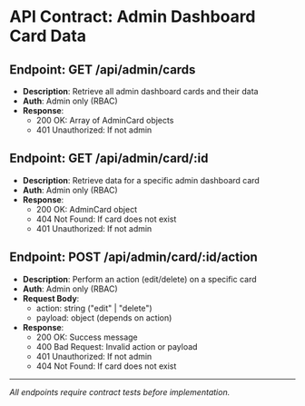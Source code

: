 # API Contract: Admin Dashboard Card Data

## Endpoint: GET /api/admin/cards
- **Description**: Retrieve all admin dashboard cards and their data
- **Auth**: Admin only (RBAC)
- **Response**:
  - 200 OK: Array of AdminCard objects
  - 401 Unauthorized: If not admin

## Endpoint: GET /api/admin/card/:id
- **Description**: Retrieve data for a specific admin dashboard card
- **Auth**: Admin only (RBAC)
- **Response**:
  - 200 OK: AdminCard object
  - 404 Not Found: If card does not exist
  - 401 Unauthorized: If not admin

## Endpoint: POST /api/admin/card/:id/action
- **Description**: Perform an action (edit/delete) on a specific card
- **Auth**: Admin only (RBAC)
- **Request Body**:
  - action: string ("edit" | "delete")
  - payload: object (depends on action)
- **Response**:
  - 200 OK: Success message
  - 400 Bad Request: Invalid action or payload
  - 401 Unauthorized: If not admin
  - 404 Not Found: If card does not exist

---
*All endpoints require contract tests before implementation.*
